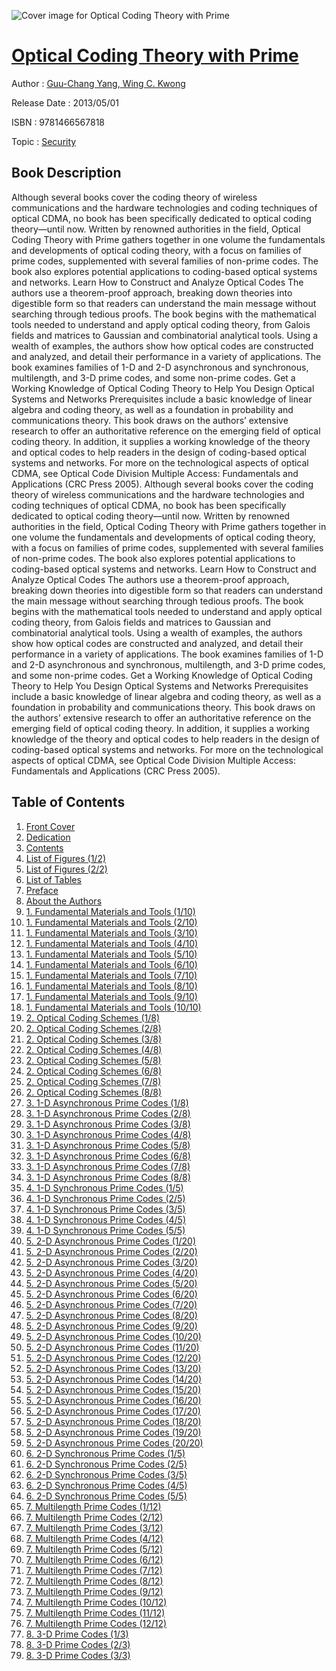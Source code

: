 ![Cover image for Optical Coding Theory with Prime](https://imgdetail.ebookreading.net/cover/cover/security/EB9781466567818.jpg)

[Optical Coding Theory with Prime](https://ebookreading.net/view/book/Optical+Coding+Theory+with+Prime-EB9781466567818_1.html "Optical Coding Theory with Prime")
====================================================================================================================

Author : [Guu-Chang Yang](https://ebookreading.net/search/author/Guu-Chang+Yang),[ Wing C. Kwong](https://ebookreading.net/search/author/+Wing+C.+Kwong)

Release Date : 2013/05/01

ISBN : 9781466567818

Topic : [Security](https://ebookreading.net/search/category/security)

Book Description
-----------------

Although several books cover the coding theory of wireless communications and the hardware technologies and coding techniques of optical CDMA, no book has been specifically dedicated to optical coding theory—until now. Written by renowned authorities in the field, Optical Coding Theory with Prime gathers together in one volume the fundamentals and developments of optical coding theory, with a focus on families of prime codes, supplemented with several families of non-prime codes. The book also explores potential applications to coding-based optical systems and networks.
Learn How to Construct and Analyze Optical Codes
The authors use a theorem-proof approach, breaking down theories into digestible form so that readers can understand the main message without searching through tedious proofs. The book begins with the mathematical tools needed to understand and apply optical coding theory, from Galois fields and matrices to Gaussian and combinatorial analytical tools. Using a wealth of examples, the authors show how optical codes are constructed and analyzed, and detail their performance in a variety of applications. The book examines families of 1-D and 2-D asynchronous and synchronous, multilength, and 3-D prime codes, and some non-prime codes.
Get a Working Knowledge of Optical Coding Theory to Help You Design Optical Systems and Networks
Prerequisites include a basic knowledge of linear algebra and coding theory, as well as a foundation in probability and communications theory. This book draws on the authors’ extensive research to offer an authoritative reference on the emerging field of optical coding theory. In addition, it supplies a working knowledge of the theory and optical codes to help readers in the design of coding-based optical systems and networks.
For more on the technological aspects of optical CDMA, see Optical Code Division Multiple Access: Fundamentals and Applications (CRC Press 2005).
              Although several books cover the coding theory of wireless communications and the hardware technologies and coding techniques of optical CDMA, no book has been specifically dedicated to optical coding theory—until now. Written by renowned authorities in the field, Optical Coding Theory with Prime gathers together in one volume the fundamentals and developments of optical coding theory, with a focus on families of prime codes, supplemented with several families of non-prime codes. The book also explores potential applications to coding-based optical systems and networks.
Learn How to Construct and Analyze Optical Codes
The authors use a theorem-proof approach, breaking down theories into digestible form so that readers can understand the main message without searching through tedious proofs. The book begins with the mathematical tools needed to understand and apply optical coding theory, from Galois fields and matrices to Gaussian and combinatorial analytical tools. Using a wealth of examples, the authors show how optical codes are constructed and analyzed, and detail their performance in a variety of applications. The book examines families of 1-D and 2-D asynchronous and synchronous, multilength, and 3-D prime codes, and some non-prime codes.
Get a Working Knowledge of Optical Coding Theory to Help You Design Optical Systems and Networks
Prerequisites include a basic knowledge of linear algebra and coding theory, as well as a foundation in probability and communications theory. This book draws on the authors’ extensive research to offer an authoritative reference on the emerging field of optical coding theory. In addition, it supplies a working knowledge of the theory and optical codes to help readers in the design of coding-based optical systems and networks.
For more on the technological aspects of optical CDMA, see Optical Code Division Multiple Access: Fundamentals and Applications (CRC Press 2005).
              
Table of Contents
-----------------

1. [Front Cover](https://ebookreading.net/view/book/Optical+Coding+Theory+with+Prime-EB9781466567818_1.html)
1. [Dedication](https://ebookreading.net/view/book/Optical+Coding+Theory+with+Prime-EB9781466567818_2.html)
1. [Contents](https://ebookreading.net/view/book/Optical+Coding+Theory+with+Prime-EB9781466567818_3.html)
1. [List of Figures (1/2)](https://ebookreading.net/view/book/Optical+Coding+Theory+with+Prime-EB9781466567818_4.html)
1. [List of Figures (2/2)](https://ebookreading.net/view/book/Optical+Coding+Theory+with+Prime-EB9781466567818_5.html)
1. [List of Tables](https://ebookreading.net/view/book/Optical+Coding+Theory+with+Prime-EB9781466567818_6.html)
1. [Preface](https://ebookreading.net/view/book/Optical+Coding+Theory+with+Prime-EB9781466567818_7.html)
1. [About the Authors](https://ebookreading.net/view/book/Optical+Coding+Theory+with+Prime-EB9781466567818_8.html)
1. [1. Fundamental Materials and Tools (1/10)](https://ebookreading.net/view/book/Optical+Coding+Theory+with+Prime-EB9781466567818_9.html)
1. [1. Fundamental Materials and Tools (2/10)](https://ebookreading.net/view/book/Optical+Coding+Theory+with+Prime-EB9781466567818_10.html)
1. [1. Fundamental Materials and Tools (3/10)](https://ebookreading.net/view/book/Optical+Coding+Theory+with+Prime-EB9781466567818_11.html)
1. [1. Fundamental Materials and Tools (4/10)](https://ebookreading.net/view/book/Optical+Coding+Theory+with+Prime-EB9781466567818_12.html)
1. [1. Fundamental Materials and Tools (5/10)](https://ebookreading.net/view/book/Optical+Coding+Theory+with+Prime-EB9781466567818_13.html)
1. [1. Fundamental Materials and Tools (6/10)](https://ebookreading.net/view/book/Optical+Coding+Theory+with+Prime-EB9781466567818_14.html)
1. [1. Fundamental Materials and Tools (7/10)](https://ebookreading.net/view/book/Optical+Coding+Theory+with+Prime-EB9781466567818_15.html)
1. [1. Fundamental Materials and Tools (8/10)](https://ebookreading.net/view/book/Optical+Coding+Theory+with+Prime-EB9781466567818_16.html)
1. [1. Fundamental Materials and Tools (9/10)](https://ebookreading.net/view/book/Optical+Coding+Theory+with+Prime-EB9781466567818_17.html)
1. [1. Fundamental Materials and Tools (10/10)](https://ebookreading.net/view/book/Optical+Coding+Theory+with+Prime-EB9781466567818_18.html)
1. [2. Optical Coding Schemes (1/8)](https://ebookreading.net/view/book/Optical+Coding+Theory+with+Prime-EB9781466567818_19.html)
1. [2. Optical Coding Schemes (2/8)](https://ebookreading.net/view/book/Optical+Coding+Theory+with+Prime-EB9781466567818_20.html)
1. [2. Optical Coding Schemes (3/8)](https://ebookreading.net/view/book/Optical+Coding+Theory+with+Prime-EB9781466567818_22.html)
1. [2. Optical Coding Schemes (4/8)](https://ebookreading.net/view/book/Optical+Coding+Theory+with+Prime-EB9781466567818_23.html)
1. [2. Optical Coding Schemes (5/8)](https://ebookreading.net/view/book/Optical+Coding+Theory+with+Prime-EB9781466567818_24.html)
1. [2. Optical Coding Schemes (6/8)](https://ebookreading.net/view/book/Optical+Coding+Theory+with+Prime-EB9781466567818_0.html)
1. [2. Optical Coding Schemes (7/8)](https://ebookreading.net/view/book/Optical+Coding+Theory+with+Prime-EB9781466567818_0.html)
1. [2. Optical Coding Schemes (8/8)](https://ebookreading.net/view/book/Optical+Coding+Theory+with+Prime-EB9781466567818_0.html)
1. [3. 1-D Asynchronous Prime Codes (1/8)](https://ebookreading.net/view/book/Optical+Coding+Theory+with+Prime-EB9781466567818_0.html)
1. [3. 1-D Asynchronous Prime Codes (2/8)](https://ebookreading.net/view/book/Optical+Coding+Theory+with+Prime-EB9781466567818_0.html)
1. [3. 1-D Asynchronous Prime Codes (3/8)](https://ebookreading.net/view/book/Optical+Coding+Theory+with+Prime-EB9781466567818_0.html)
1. [3. 1-D Asynchronous Prime Codes (4/8)](https://ebookreading.net/view/book/Optical+Coding+Theory+with+Prime-EB9781466567818_0.html)
1. [3. 1-D Asynchronous Prime Codes (5/8)](https://ebookreading.net/view/book/Optical+Coding+Theory+with+Prime-EB9781466567818_0.html)
1. [3. 1-D Asynchronous Prime Codes (6/8)](https://ebookreading.net/view/book/Optical+Coding+Theory+with+Prime-EB9781466567818_0.html)
1. [3. 1-D Asynchronous Prime Codes (7/8)](https://ebookreading.net/view/book/Optical+Coding+Theory+with+Prime-EB9781466567818_0.html)
1. [3. 1-D Asynchronous Prime Codes (8/8)](https://ebookreading.net/view/book/Optical+Coding+Theory+with+Prime-EB9781466567818_0.html)
1. [4. 1-D Synchronous Prime Codes (1/5)](https://ebookreading.net/view/book/Optical+Coding+Theory+with+Prime-EB9781466567818_0.html)
1. [4. 1-D Synchronous Prime Codes (2/5)](https://ebookreading.net/view/book/Optical+Coding+Theory+with+Prime-EB9781466567818_0.html)
1. [4. 1-D Synchronous Prime Codes (3/5)](https://ebookreading.net/view/book/Optical+Coding+Theory+with+Prime-EB9781466567818_0.html)
1. [4. 1-D Synchronous Prime Codes (4/5)](https://ebookreading.net/view/book/Optical+Coding+Theory+with+Prime-EB9781466567818_0.html)
1. [4. 1-D Synchronous Prime Codes (5/5)](https://ebookreading.net/view/book/Optical+Coding+Theory+with+Prime-EB9781466567818_0.html)
1. [5. 2-D Asynchronous Prime Codes (1/20)](https://ebookreading.net/view/book/Optical+Coding+Theory+with+Prime-EB9781466567818_0.html)
1. [5. 2-D Asynchronous Prime Codes (2/20)](https://ebookreading.net/view/book/Optical+Coding+Theory+with+Prime-EB9781466567818_0.html)
1. [5. 2-D Asynchronous Prime Codes (3/20)](https://ebookreading.net/view/book/Optical+Coding+Theory+with+Prime-EB9781466567818_0.html)
1. [5. 2-D Asynchronous Prime Codes (4/20)](https://ebookreading.net/view/book/Optical+Coding+Theory+with+Prime-EB9781466567818_0.html)
1. [5. 2-D Asynchronous Prime Codes (5/20)](https://ebookreading.net/view/book/Optical+Coding+Theory+with+Prime-EB9781466567818_0.html)
1. [5. 2-D Asynchronous Prime Codes (6/20)](https://ebookreading.net/view/book/Optical+Coding+Theory+with+Prime-EB9781466567818_0.html)
1. [5. 2-D Asynchronous Prime Codes (7/20)](https://ebookreading.net/view/book/Optical+Coding+Theory+with+Prime-EB9781466567818_0.html)
1. [5. 2-D Asynchronous Prime Codes (8/20)](https://ebookreading.net/view/book/Optical+Coding+Theory+with+Prime-EB9781466567818_0.html)
1. [5. 2-D Asynchronous Prime Codes (9/20)](https://ebookreading.net/view/book/Optical+Coding+Theory+with+Prime-EB9781466567818_0.html)
1. [5. 2-D Asynchronous Prime Codes (10/20)](https://ebookreading.net/view/book/Optical+Coding+Theory+with+Prime-EB9781466567818_0.html)
1. [5. 2-D Asynchronous Prime Codes (11/20)](https://ebookreading.net/view/book/Optical+Coding+Theory+with+Prime-EB9781466567818_0.html)
1. [5. 2-D Asynchronous Prime Codes (12/20)](https://ebookreading.net/view/book/Optical+Coding+Theory+with+Prime-EB9781466567818_0.html)
1. [5. 2-D Asynchronous Prime Codes (13/20)](https://ebookreading.net/view/book/Optical+Coding+Theory+with+Prime-EB9781466567818_0.html)
1. [5. 2-D Asynchronous Prime Codes (14/20)](https://ebookreading.net/view/book/Optical+Coding+Theory+with+Prime-EB9781466567818_0.html)
1. [5. 2-D Asynchronous Prime Codes (15/20)](https://ebookreading.net/view/book/Optical+Coding+Theory+with+Prime-EB9781466567818_0.html)
1. [5. 2-D Asynchronous Prime Codes (16/20)](https://ebookreading.net/view/book/Optical+Coding+Theory+with+Prime-EB9781466567818_0.html)
1. [5. 2-D Asynchronous Prime Codes (17/20)](https://ebookreading.net/view/book/Optical+Coding+Theory+with+Prime-EB9781466567818_0.html)
1. [5. 2-D Asynchronous Prime Codes (18/20)](https://ebookreading.net/view/book/Optical+Coding+Theory+with+Prime-EB9781466567818_0.html)
1. [5. 2-D Asynchronous Prime Codes (19/20)](https://ebookreading.net/view/book/Optical+Coding+Theory+with+Prime-EB9781466567818_0.html)
1. [5. 2-D Asynchronous Prime Codes (20/20)](https://ebookreading.net/view/book/Optical+Coding+Theory+with+Prime-EB9781466567818_0.html)
1. [6. 2-D Synchronous Prime Codes (1/5)](https://ebookreading.net/view/book/Optical+Coding+Theory+with+Prime-EB9781466567818_0.html)
1. [6. 2-D Synchronous Prime Codes (2/5)](https://ebookreading.net/view/book/Optical+Coding+Theory+with+Prime-EB9781466567818_0.html)
1. [6. 2-D Synchronous Prime Codes (3/5)](https://ebookreading.net/view/book/Optical+Coding+Theory+with+Prime-EB9781466567818_0.html)
1. [6. 2-D Synchronous Prime Codes (4/5)](https://ebookreading.net/view/book/Optical+Coding+Theory+with+Prime-EB9781466567818_0.html)
1. [6. 2-D Synchronous Prime Codes (5/5)](https://ebookreading.net/view/book/Optical+Coding+Theory+with+Prime-EB9781466567818_0.html)
1. [7. Multilength Prime Codes (1/12)](https://ebookreading.net/view/book/Optical+Coding+Theory+with+Prime-EB9781466567818_0.html)
1. [7. Multilength Prime Codes (2/12)](https://ebookreading.net/view/book/Optical+Coding+Theory+with+Prime-EB9781466567818_0.html)
1. [7. Multilength Prime Codes (3/12)](https://ebookreading.net/view/book/Optical+Coding+Theory+with+Prime-EB9781466567818_0.html)
1. [7. Multilength Prime Codes (4/12)](https://ebookreading.net/view/book/Optical+Coding+Theory+with+Prime-EB9781466567818_0.html)
1. [7. Multilength Prime Codes (5/12)](https://ebookreading.net/view/book/Optical+Coding+Theory+with+Prime-EB9781466567818_0.html)
1. [7. Multilength Prime Codes (6/12)](https://ebookreading.net/view/book/Optical+Coding+Theory+with+Prime-EB9781466567818_0.html)
1. [7. Multilength Prime Codes (7/12)](https://ebookreading.net/view/book/Optical+Coding+Theory+with+Prime-EB9781466567818_0.html)
1. [7. Multilength Prime Codes (8/12)](https://ebookreading.net/view/book/Optical+Coding+Theory+with+Prime-EB9781466567818_0.html)
1. [7. Multilength Prime Codes (9/12)](https://ebookreading.net/view/book/Optical+Coding+Theory+with+Prime-EB9781466567818_0.html)
1. [7. Multilength Prime Codes (10/12)](https://ebookreading.net/view/book/Optical+Coding+Theory+with+Prime-EB9781466567818_0.html)
1. [7. Multilength Prime Codes (11/12)](https://ebookreading.net/view/book/Optical+Coding+Theory+with+Prime-EB9781466567818_0.html)
1. [7. Multilength Prime Codes (12/12)](https://ebookreading.net/view/book/Optical+Coding+Theory+with+Prime-EB9781466567818_0.html)
1. [8. 3-D Prime Codes (1/3)](https://ebookreading.net/view/book/Optical+Coding+Theory+with+Prime-EB9781466567818_0.html)
1. [8. 3-D Prime Codes (2/3)](https://ebookreading.net/view/book/Optical+Coding+Theory+with+Prime-EB9781466567818_0.html)
1. [8. 3-D Prime Codes (3/3)](https://ebookreading.net/view/book/Optical+Coding+Theory+with+Prime-EB9781466567818_0.html)
